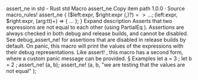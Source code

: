 assert_ne in std - Rust
std
Macro
assert_ne
Copy item path
1.0.0
·
Source
macro_rules! assert_ne {
    ($left:expr, $right:expr $(,)?) => { ... };
    ($left:expr, $right:expr, $($arg:tt)+) => { ... };
}
Expand description
Asserts that two expressions are not equal to each other (using
PartialEq
).
Assertions are always checked in both debug and release builds, and cannot
be disabled. See
debug_assert_ne!
for assertions that are disabled in
release builds by default.
On panic, this macro will print the values of the expressions with their
debug representations.
Like
assert!
, this macro has a second form, where a custom
panic message can be provided.
§
Examples
let
a =
3
;
let
b =
2
;
assert_ne!
(a, b);
assert_ne!
(a, b,
"we are testing that the values are not equal"
);